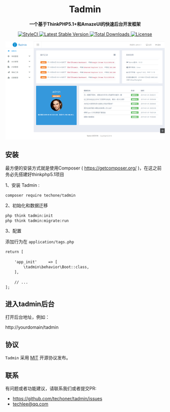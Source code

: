 <h1 align="center">
  Tadmin
</h1>

<p align="center">
  <strong>一个基于ThinkPHP5.1+和AmazeUI的快速后台开发框架</strong>
</p>

<p align="center">
  <a href="https://styleci.io/repos/161045623">
    <img src="https://styleci.io/repos/161045623/shield?branch=master" alt="StyleCI">
  </a>   
   <a href="https://packagist.org/packages/techone/tadmin">
      <img src="https://poser.pugx.org/techone/tadmin/v/stable.png" alt="Latest Stable Version">
  </a>   
  <a href="https://packagist.org/packages/techone/tadmin">
      <img src="https://poser.pugx.org/techone/tadmin/downloads.png" alt="Total Downloads">
  </a>   
  <a href="https://packagist.org/packages/techone/tadmin">
    <img src="https://poser.pugx.org/techone/tadmin/license.png" alt="License">
  </a>
</p>

<p align="center">
  <a href="http://tadmin.tech1024.com/" target="_blank">
    <img src="samples/201901060024581.png">
  </a>
</p>

## 安装

最方便的安装方式就是使用Composer ( https://getcomposer.org/ )，在这之前务必先搭建好thinkphp5.1项目

1、安装 Tadmin :

```
composer require techone/tadmin
```

2、初始化和数据迁移

```
php think tadmin:init
php think tadmin:migrate:run
```

3、配置

添加行为在 `application/tags.php`

```
return [

    'app_init'     => [
        \tadmin\behavior\Boot::class,
    ],

    // ...
];
```

## 进入tadmin后台

打开后台地址，例如：

http://yourdomain/tadmin

## 协议

`Tadmin` 采用 [MIT](LICENSE) 开源协议发布。

## 联系

有问题或者功能建议，请联系我们或者提交PR:
- https://github.com/techoner/tadmin/issues
- techlee@qq.com